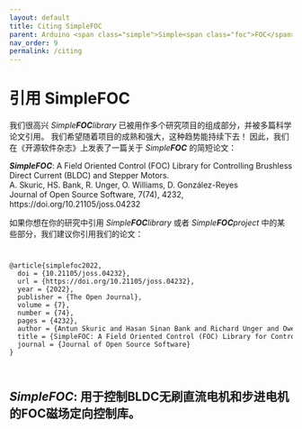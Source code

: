 ```yaml
---
layout: default
title: Citing SimpleFOC
parent: Arduino <span class="simple">Simple<span class="foc">FOC</span>library</span> 
nav_order: 9
permalink: /citing
---
```



# 引用  <span class="simple">Simple<span class="foc">FOC</span></span> 



我们很高兴 *Simple**FOC**library* 已被用作多个研究项目的组成部分，并被多篇科学论文引用。 我们希望随着项目的成熟和强大，这种趋势能持续下去！ 因此，我们在《开源软件杂志》上发表了一篇关于 *Simple**FOC*** 的简短论文：

<p>
  <b><i>SimpleFOC</i></b>: A Field Oriented Control (FOC) Library for Controlling Brushless Direct Current (BLDC) and Stepper Motors.<br>
  A. Skuric, HS. Bank, R. Unger, O. Williams, D. González-Reyes<br>
Journal of Open Source Software, 7(74), 4232, https://doi.org/10.21105/joss.04232
</p>

如果你想在你的研究中引用 *Simple**FOC**library* 或者 *Simple**FOC**project* 中的某些部分，我们建议你引用我们的论文：

<div class="highlight">
<code class="highlighter-rouge">
<pre>
@article{simplefoc2022,
  doi = {10.21105/joss.04232},
  url = {https://doi.org/10.21105/joss.04232},
  year = {2022},
  publisher = {The Open Journal},
  volume = {7},
  number = {74},
  pages = {4232},
  author = {Antun Skuric and Hasan Sinan Bank and Richard Unger and Owen Williams and David González-Reyes},
  title = {SimpleFOC: A Field Oriented Control (FOC) Library for Controlling Brushless Direct Current (BLDC) and Stepper Motors},
  journal = {Journal of Open Source Software}
}
</pre>
</code>
</div>


## <b><i>SimpleFOC</i></b>: 用于控制BLDC无刷直流电机和步进电机的FOC磁场定向控制库。
<object data="https://www.theoj.org/joss-papers/joss.04232/10.21105.joss.04232.pdf" width="1000" height="1000" type='application/pdf'></object>
